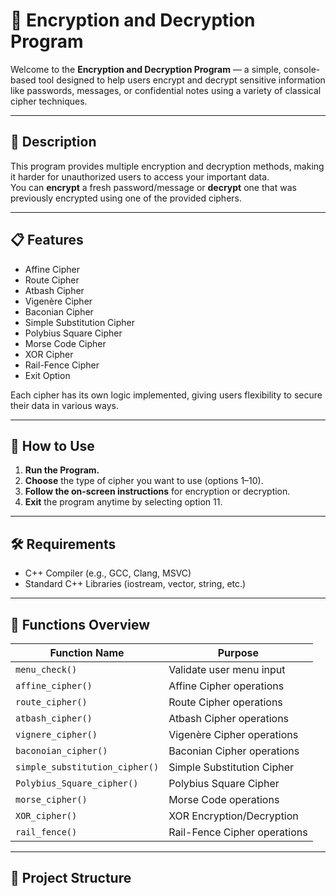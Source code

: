 # 🔐 Encryption and Decryption Program

Welcome to the **Encryption and Decryption Program** — a simple, console-based tool designed to help users encrypt and decrypt sensitive information like passwords, messages, or confidential notes using a variety of classical cipher techniques.

---

## 📜 Description

This program provides multiple encryption and decryption methods, making it harder for unauthorized users to access your important data.  
You can **encrypt** a fresh password/message or **decrypt** one that was previously encrypted using one of the provided ciphers.

---

## 📋 Features

- Affine Cipher
- Route Cipher
- Atbash Cipher
- Vigenère Cipher
- Baconian Cipher
- Simple Substitution Cipher
- Polybius Square Cipher
- Morse Code Cipher
- XOR Cipher
- Rail-Fence Cipher
- Exit Option

Each cipher has its own logic implemented, giving users flexibility to secure their data in various ways.

---

## 🚀 How to Use

1. **Run the Program.**
2. **Choose** the type of cipher you want to use (options 1–10).
3. **Follow the on-screen instructions** for encryption or decryption.
4. **Exit** the program anytime by selecting option 11.

---

## 🛠️ Requirements

- C++ Compiler (e.g., GCC, Clang, MSVC)
- Standard C++ Libraries (iostream, vector, string, etc.)

---

## 🧩 Functions Overview

| Function Name                 | Purpose                     |
| ------------------------------ | --------------------------- |
| `menu_check()`                 | Validate user menu input    |
| `affine_cipher()`              | Affine Cipher operations    |
| `route_cipher()`               | Route Cipher operations     |
| `atbash_cipher()`              | Atbash Cipher operations    |
| `vignere_cipher()`             | Vigenère Cipher operations  |
| `baconoian_cipher()`           | Baconian Cipher operations  |
| `simple_substitution_cipher()` | Simple Substitution Cipher  |
| `Polybius_Square_cipher()`     | Polybius Square Cipher      |
| `morse_cipher()`               | Morse Code operations       |
| `XOR_cipher()`                 | XOR Encryption/Decryption   |
| `rail_fence()`                 | Rail-Fence Cipher operations|

---

## 📂 Project Structure

